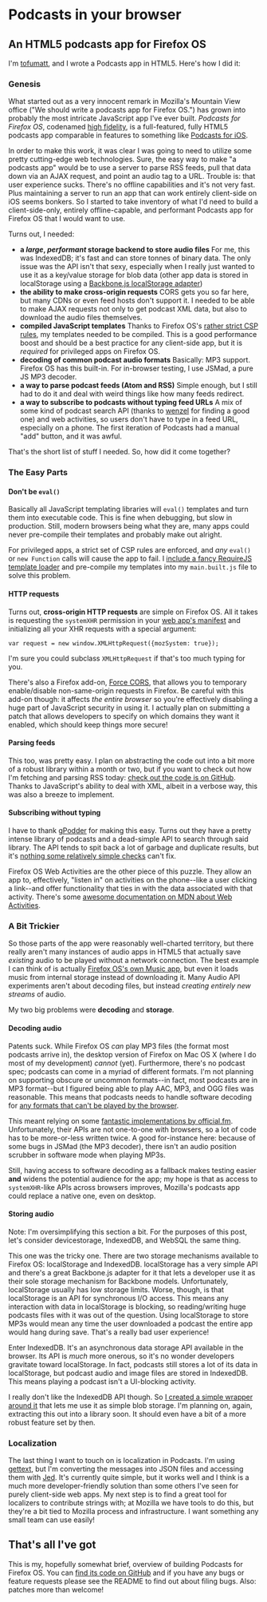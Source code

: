 # Podcasts in your browser #
## An HTML5 podcasts app for Firefox OS ##

I'm [tofumatt](http://tofumatt.com), and I wrote a Podcasts app in HTML5. Here's how I did it:

### Genesis ###

What started out as a very innocent remark in Mozilla's Mountain View office ("We should write a podcasts app for Firefox OS.") has grown into probably the most intricate JavaScript app I've ever built. *Podcasts for Firefox OS*, codenamed [high fidelity](https://github.com/mozilla/high-fidelity), is a full-featured, fully HTML5 podcasts app comparable in features to something like [Podcasts for iOS](https://itunes.apple.com/app/podcasts/id525463029?mt=8).

In order to make this work, it was clear I was going to need to utilize some pretty cutting-edge web technologies. Sure, the easy way to make "a podcasts app" would be to use a server to parse RSS feeds, pull that data down via an AJAX request, and point an audio tag to a URL. Trouble is: that user experience sucks. There's no offline capabilities and it's not very fast. Plus maintaining a server to run an app that can work entirely client-side on iOS seems bonkers. So I started to take inventory of what I'd need to build a client-side-only, entirely offline-capable, and performant Podcasts app for Firefox OS that I would want to use.

Turns out, I needed:

* **a _large_, _performant_ storage backend to store audio files**
For me, this was IndexedDB; it's fast and can store tonnes of binary data. The only issue was the API isn't that sexy, especially when I really just wanted to use it as a key/value storage for blob data (other app data is stored in localStorage using a [Backbone.js localStorage adapter](https://github.com/mozilla/high-fidelity/blob/9646bdc79f1c7b0fb9c33e8b365ad4d815922349/www/js/lib/backbone.localstorage.js))
* **the ability to make cross-origin requests**
CORS gets you so far here, but many CDNs or even feed hosts don't support it. I needed to be able to make AJAX requests not only to get podcast XML data, but also to download the audio files themselves.
* **compiled JavaScript templates**
Thanks to Firefox OS's [rather strict CSP rules](https://developer.mozilla.org/en-US/docs/Apps/CSP), my templates needed to be compiled. This is a good performance boost and should be a best practice for any client-side app, but it is _required_ for privileged apps on Firefox OS.
* **decoding of common podcast audio formats**
Basically: MP3 support. Firefox OS has this built-in. For in-browser testing, I use JSMad, a pure JS MP3 decoder.
* **a way to parse podcast feeds (Atom and RSS)**
Simple enough, but I still had to do it and deal with weird things like how many feeds redirect.
* **a way to subscribe to podcasts without typing feed URLs**
A mix of some kind of podcast search API (thanks to [wenzel](http://fredericiana.com/) for finding a good one) and web activities, so users don't have to type in a feed URL, especially on a phone. The first iteration of Podcasts had a manual "add" button, and it was awful.

That's the short list of stuff I needed. So, how did it come together?

### The Easy Parts ###

#### Don't be `eval()` ####

Basically all JavaScript templating libraries will `eval()` templates and turn them into executable code. This is fine when debugging, but slow in production. Still, modern browsers being what they are, many apps could never pre-compile their templates and probably make out alright.

For privileged apps, a strict set of CSP rules are enforced, and _any_ `eval()` or `new Function` calls will cause the app to fail. I [include a fancy RequireJS template loader](https://github.com/mozilla/high-fidelity/blob/fb606df7fe956394e8efc71b7503a3342db6ad65/www/js/lib/tpl.js) and pre-compile my templates into my `main.built.js` file to solve this problem.

#### HTTP requests ####

Turns out, **cross-origin HTTP requests** are simple on Firefox OS. All it takes is requesting the `systemXHR` permission in your [web app's manifest](https://developer.mozilla.org/en-US/docs/Apps/Manifest) and initializing all your XHR requests with a special argument:

    var request = new window.XMLHttpRequest({mozSystem: true});

I'm sure you could subclass `XMLHttpRequest` if that's too much typing for you.

There's also a Firefox add-on, [Force CORS](https://addons.mozilla.org/en-us/firefox/addon/forcecors/), that allows you to temporary enable/disable non-same-origin requests in Firefox. Be careful with this add-on though: it affects _the entire browser_ so you're effectively disabling a huge part of JavaScript security in using it. I actually plan on submitting a patch that allows developers to specify on which domains they want it enabled, which should keep things more secure!

#### Parsing feeds ####

This too, was pretty easy. I plan on abstracting the code out into a bit more of a robust library within a month or two, but if you want to check out how I'm fetching and parsing RSS today: [check out the code is on GitHub](https://github.com/mozilla/high-fidelity/blob/640f8091c1f2f7eb68cd6e519e629813772d63b1/www/js/rss.js). Thanks to JavaScript's ability to deal with XML, albeit in a verbose way, this was also a breeze to implement.

#### Subscribing without typing ####

I have to thank [gPodder](http://gpodder.org/) for making this easy. Turns out they have a pretty intense library of podcasts and a dead-simple API to search through said library. The API tends to spit back a lot of garbage and duplicate results, but it's [nothing some relatively simple checks](https://github.com/mozilla/high-fidelity/blob/8f833b77e8ce1774cbf5339b4331b4483c71b70a/www/js/views/search.js#L35) can't fix.

Firefox OS Web Activities are the other piece of this puzzle. They allow an app to, effectively, "listen in" on activities on the phone--like a user clicking a link--and offer functionality that ties in with the data associated with that activity. There's some [awesome documentation on MDN about Web Activities](https://developer.mozilla.org/en-US/docs/WebAPI/Web_Activities).

### A Bit Trickier ###

So those parts of the app were reasonably well-charted territory, but there really aren't many instances of audio apps in HTML5 that actually save _existing_ audio to be played without a network connection. The best example I can think of is actually [Firefox OS's own Music app](https://github.com/mozilla-b2g/gaia/tree/master/apps/music), but even it loads music from internal storage instead of downloading it. Many Audio API experiments aren't about decoding files, but instead _creating entirely new streams_ of audio.

My two big problems were **decoding** and **storage**.

#### Decoding audio ####

Patents suck. While Firefox OS *can* play MP3 files (the format most podcasts arrive in), the desktop version of Firefox on Mac OS X (where I do most of my development) *cannot* (yet). Furthermore, there's no podcast spec; podcasts can come in a myriad of different formats. I'm not planning on supporting obscure or uncommon formats--in fact, most podcasts are in MP3 format--but I figured being able to play AAC, MP3, and OGG files was reasonable. This means that podcasts needs to handle software decoding for [any formats that can't be played by the browser](https://github.com/mozilla/high-fidelity/blob/a2561b8dec18d62e31a6671ea8a6c13dd69bc3bc/www/js/app.js#L17).

This meant relying on some [fantastic implementations by official.fm](http://labs.official.fm/codecs/). Unfortunately, their APIs are not one-to-one with browsers, so a lot of code has to be more-or-less written twice. A good for-instance here: because of some bugs in JSMad (the MP3 decoder), there isn't an audio position scrubber in software mode when playing MP3s.

Still, having access to software decoding as a fallback makes testing easier **and** widens the potential audience for the app; my hope is that as access to `systemXHR`-like APIs across browsers improves, Mozilla's podcasts app could replace a native one, even on desktop.

#### Storing audio ####

Note: I'm oversimplifying this section a bit. For the purposes of this post, let's consider devicestorage, IndexedDB, and WebSQL the same thing.

This one was the tricky one. There are two storage mechanisms available to Firefox OS: localStorage and IndexedDB. localStorage has a very simple API and there's a great Backbone.js adapter for it that lets a developer use it as their sole storage mechanism for Backbone models. Unfortunately, localStorage usually has low storage limits. Worse, though, is that localStorage is an API for synchronous I/O access. This means any interaction with data in localStorage is blocking, so reading/writing huge podcasts files with it was out of the question. Using localStorage to store MP3s would mean any time the user downloaded a podcast the entire app would hang during save. That's a really bad user experience!

Enter IndexedDB. It's an asynchronous data storage API available in the browser. Its API is _much_ more onerous, so it's no wonder developers gravitate toward localStorage. In fact, podcasts still stores a lot of its data in localStorage, but podcast audio and image files are stored in IndexedDB. This means playing a podcast isn't a UI-blocking activity.

I really don't like the IndexedDB API though. So [I created a simple wrapper around it](https://github.com/mozilla/high-fidelity/blob/a2561b8dec18d62e31a6671ea8a6c13dd69bc3bc/www/js/datastore.js) that lets me use it as simple blob storage. I'm planning on, again, extracting this out into a library soon. It should even have a bit of a more robust feature set by then.

### Localization ###

The last thing I want to touch on is localization in Podcasts. I'm using [gettext](http://en.wikipedia.org/wiki/Gettext), but I'm converting the messages into JSON files and accessing them with [Jed](http://slexaxton.github.com/Jed/). It's currently quite simple, but it works well and I think is a much more developer-friendly solution than some others I've seen for purely client-side web apps. My next step is to find a great tool for localizers to contribute strings with; at Mozilla we have tools to do this, but they're a bit tied to Mozilla process and infrastructure. I want something any small team can use easily!

## That's all I've got ##

This is my, hopefully somewhat brief, overview of building Podcasts for Firefox OS. You can [find its code on GitHub](https://github.com/mozilla/high-fidelity) and if you have any bugs or feature requests please see the README to find out about filing bugs. Also: patches more than welcome!
